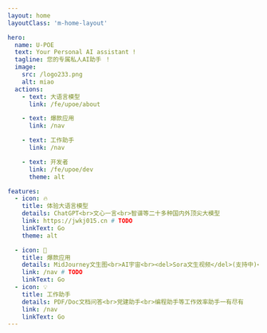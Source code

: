 ```yaml
---
layout: home
layoutClass: 'm-home-layout'

hero:
  name: U-POE
  text: Your Personal AI assistant !
  tagline: 您的专属私人AI助手 ！
  image:
    src: /logo233.png
    alt: miao
  actions:
    - text: 大语言模型
      link: /fe/upoe/about

    - text: 爆款应用
      link: /nav

    - text: 工作助手
      link: /nav

    - text: 开发者
      link: /fe/upoe/dev
      theme: alt

features:
  - icon: 🔥
    title: 体验大语言模型
    details: ChatGPT<br>文心一言<br>智谱等二十多种国内外顶尖大模型
    link: https://jwkj015.cn # TODO
    linkText: Go
    theme: alt

  - icon: 🚀
    title: 爆款应用
    details: MidJourney文生图<br>AI宇宙<br><del>Sora文生视频</del>(支持中)<br>
    link: /nav # TODO
    linkText: Go
  - icon: 💡
    title: 工作助手
    details: PDF/Doc文档问答<br>党建助手<br>编程助手等工作效率助手一有尽有
    link: /nav
    linkText: Go
---
```



<style>
/*爱的魔力转圈圈*/
.m-home-layout .image-src:hover {
  transform: translate(-50%, -50%) rotate(666turn);
  transition: transform 59s 1s cubic-bezier(0.3, 0, 0.8, 1);
}

.m-home-layout .details small {
  opacity: 0.8;
}

.m-home-layout .bottom-small {
  display: block;
  margin-top: 2em;
  text-align: right;
}
</style>

